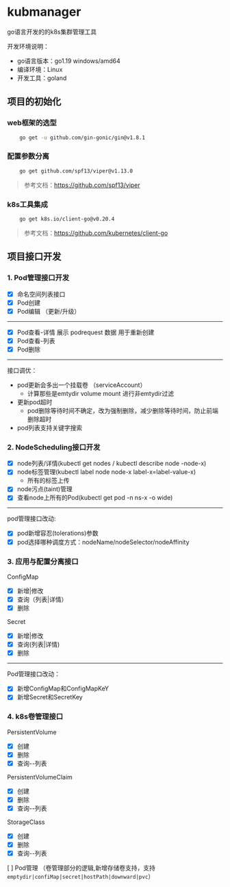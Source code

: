# kubmanager

go语言开发的的k8s集群管理工具

开发环境说明： 
- go语言版本：go1.19 windows/amd64
- 编译环境：Linux
- 开发工具：goland

## 项目的初始化

### web框架的选型
```bash
    go get -u github.com/gin-gonic/gin@v1.8.1
```

### 配置参数分离
```bash
    go get github.com/spf13/viper@v1.13.0
```

> 参考文档：https://github.com/spf13/viper

### k8s工具集成
```bash
    go get k8s.io/client-go@v0.20.4
```

> 参考文档：https://github.com/kubernetes/client-go

## 项目接口开发

### 1. Pod管理接口开发

- [x] 命名空间列表接口
- [x] Pod创建
- [x] Pod编辑 （更新/升级）
---
- [x] Pod查看-详情
    展示 podrequest 数据 用于重新创建
- [x] Pod查看-列表
- [x] Pod删除
---
接口调优：
- pod更新会多出一个挂载卷 （serviceAccount） 
  - 计算那些是emtydir volume mount 进行非emtydir过滤
- 更新pod超时
  -  pod删除等待时间不确定，改为强制删除，减少删除等待时间，防止前端删除超时
- pod列表支持关键字搜索

### 2. NodeScheduling接口开发
- [x] node列表/详情(kubectl get nodes / kubectl describe node -node-x)
- [x] node标签管理(kubectl label node node-x label-x=label-value-x)
    - 所有的标签上传
- [x] node污点(taint)管理
- [x] 查看node上所有的Pod(kubectl get pod -n  ns-x -o wide)
---
pod管理接口改动:
- [x] pod新增容忍(tolerations)参数
- [x] pod选择哪种调度方式：nodeName/nodeSelector/nodeAffinity

### 3. 应用与配置分离接口
ConfigMap 
- [x] 新增|修改
- [x] 查询（列表|详情）
- [x] 删除

Secret 
- [x] 新增|修改
- [x] 查询(列表|详情)
- [x] 删除
---
Pod管理接口改动：
- [x] 新增ConfigMap和ConfigMapKeY
- [x] 新增Secret和SecretKey

### 4. k8s卷管理接口
PersistentVolume
- [x] 创建
- [x] 删除
- [x] 查询--列表 

PersistentVolumeClaim
- [x] 创建
- [x] 删除
- [x] 查询--列表 

StorageClass
- [x] 创建
- [x] 删除
- [x] 查询--列表 

[ ] Pod管理 （卷管理部分的逻辑,新增存储卷支持，支持`emptydir|confiMap|secret|hostPath|downward|pvc`）